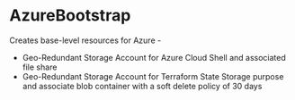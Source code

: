 # AzureBootstrap
Creates base-level resources for Azure - 
  - Geo-Redundant Storage Account for Azure Cloud Shell and associated file share
  - Geo-Redundant Storage Account for Terraform State Storage purpose and associate blob container with a soft delete policy of 30 days
